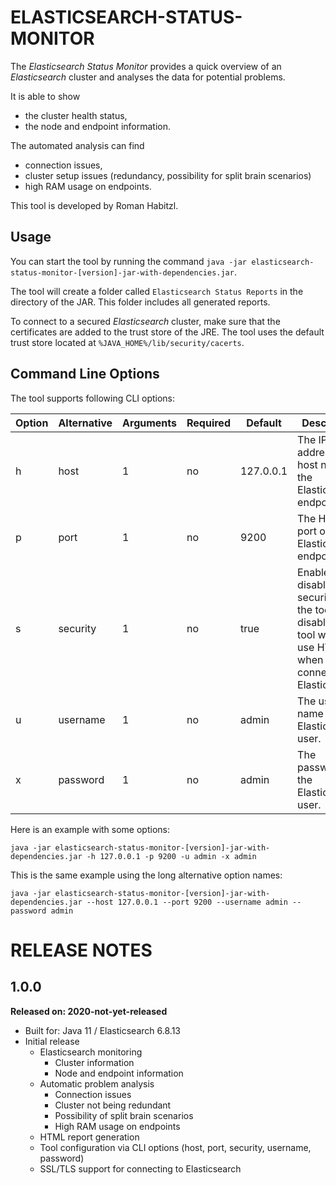 ELASTICSEARCH-STATUS-MONITOR
============================

The _Elasticsearch Status Monitor_ provides a quick overview of an _Elasticsearch_ cluster and analyses the data for potential problems.

It is able to show

* the cluster health status,
* the node and endpoint information.

The automated analysis can find

* connection issues,
* cluster setup issues (redundancy, possibility for split brain scenarios)
* high RAM usage on endpoints.

This tool is developed by Roman Habitzl.

Usage
-----

You can start the tool by running the command `java -jar elasticsearch-status-monitor-[version]-jar-with-dependencies.jar`.

The tool will create a folder called `Elasticsearch Status Reports` in the directory of the JAR. This folder includes all generated reports.

To connect to a secured _Elasticsearch_ cluster, make sure that the certificates are added to the trust store of the JRE.
The tool uses the default trust store located at `%JAVA_HOME%/lib/security/cacerts`.

Command Line Options
--------------------

The tool supports following CLI options:

Option   | Alternative | Arguments | Required | Default   | Description                                                                                                           | Example
---      | ---         | ---       | ---      | ---       | ---                                                                                                                   | ---
h        | host        | 1         | no       | 127.0.0.1 | The IP address or host name of the Elasticsearch endpoint.                                                            | `-h 127.0.0.1`
p        | port        | 1         | no       | 9200      | The HTTP port of the Elasticsearch endpoint.                                                                          | `-p 9200`
s        | security    | 1         | no       | true      | Enables or disables security for the tool. If disabled, the tool will not use HTTPS when connecting to Elasticsearch. | `-s false`
u        | username    | 1         | no       | admin     | The user name of the Elasticsearch user.                                                                              | `-u admin`
x        | password    | 1         | no       | admin     | The password of the Elasticsearch user.                                                                               | `-x admin`

Here is an example with some options:

`java -jar elasticsearch-status-monitor-[version]-jar-with-dependencies.jar -h 127.0.0.1 -p 9200 -u admin -x admin`

This is the same example using the long alternative option names:

`java -jar elasticsearch-status-monitor-[version]-jar-with-dependencies.jar --host 127.0.0.1 --port 9200 --username admin --password admin`

RELEASE NOTES
=============

1.0.0
-----
**Released on: 2020-not-yet-released**

* Built for: Java 11 / Elasticsearch 6.8.13
* Initial release
  * Elasticsearch monitoring
    * Cluster information
    * Node and endpoint information
  * Automatic problem analysis
    * Connection issues
    * Cluster not being redundant
    * Possibility of split brain scenarios
    * High RAM usage on endpoints
  * HTML report generation
  * Tool configuration via CLI options (host, port, security, username, password)
  * SSL/TLS support for connecting to Elasticsearch

